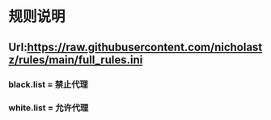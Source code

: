 # 规则说明
## Url:https://raw.githubusercontent.com/nicholastz/rules/main/full_rules.ini
### black.list = 禁止代理
### white.list = 允许代理
